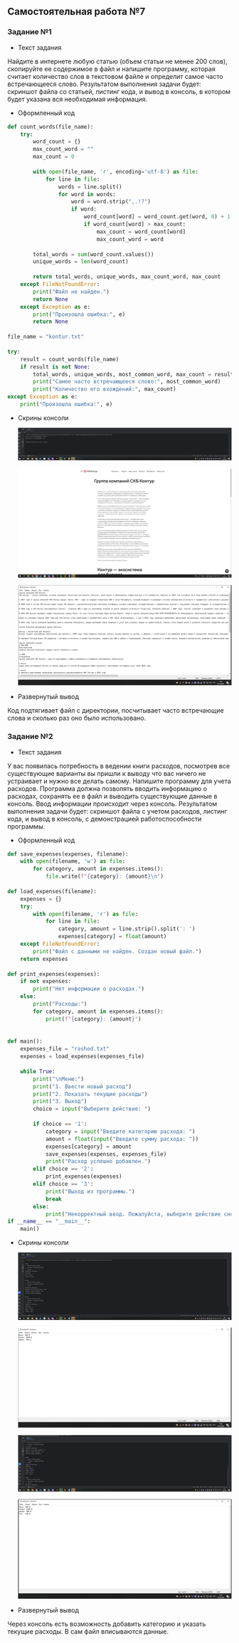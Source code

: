 ## Самостоятельная работа №7

### Задание №1
- Текст задания

Найдите в интернете любую статью (объем статьи не менее 200 слов), скопируйте ее содержимое в файл и напишите программу, которая считает количество слов в текстовом файле и определит самое часто встречающееся слово. Результатом выполнения задачи будет: скриншот файла со статьей, листинг кода, и вывод в консоль, в котором будет указана вся необходимая информация.

- Оформленный код

```python
def count_words(file_name):
    try:
        word_count = {}
        max_count_word = ""
        max_count = 0

        with open(file_name, 'r', encoding='utf-8') as file:
            for line in file:
                words = line.split()
                for word in words:
                    word = word.strip(",.!?")
                    if word:
                        word_count[word] = word_count.get(word, 0) + 1
                        if word_count[word] > max_count:
                            max_count = word_count[word]
                            max_count_word = word

        total_words = sum(word_count.values())
        unique_words = len(word_count)

        return total_words, unique_words, max_count_word, max_count
    except FileNotFoundError:
        print("Файл не найден.")
        return None
    except Exception as e:
        print("Произошла ошибка:", e)
        return None

file_name = "kontur.txt"

try:
    result = count_words(file_name)
    if result is not None:
        total_words, unique_words, most_common_word, max_count = result
        print("Самое часто встречающееся слово:", most_common_word)
        print("Количество его вхождений:", max_count)
except Exception as e:
    print("Произошла ошибка:", e)
```

- Скрины консоли

  ![img_7_1_1.png](https://github.com/xsadsenpai/py_practice/blob/lab7/pic/img_7_1_1.png)

  ![img_7_1_2.png](https://github.com/xsadsenpai/py_practice/blob/lab7/pic/img_7_1_2.png)

  ![img_7_1_3.png](https://github.com/xsadsenpai/py_practice/blob/lab7/pic/img_7_1_3.png)

- Развернутый вывод

Код подтягивает файл с директории, посчитывает часто встречающие слова и сколько раз оно было использовано.

### Задание №2
- Текст задания

У вас появилась потребность в ведении книги расходов, посмотрев все существующие варианты вы пришли к выводу что вас ничего не устраивает и нужно все делать самому. Напишите программу для учета расходов. Программа должна позволять вводить информацию о расходах, сохранять ее в файл и выводить существующие данные в консоль. Ввод информации происходит через консоль. Результатом выполнения задачи будет: скриншот файла с учетом расходов, листинг кода, и вывод в консоль, с демонстрацией работоспособности программы.

- Оформленный код

```python
def save_expenses(expenses, filename):
    with open(filename, 'w') as file:
        for category, amount in expenses.items():
            file.write(f"{category}: {amount}\n")

def load_expenses(filename):
    expenses = {}
    try:
        with open(filename, 'r') as file:
            for line in file:
                category, amount = line.strip().split(': ')
                expenses[category] = float(amount)
    except FileNotFoundError:
        print("Файл с данными не найден. Создан новый файл.")
    return expenses

def print_expenses(expenses):
    if not expenses:
        print("Нет информации о расходах.")
    else:
        print("Расходы:")
        for category, amount in expenses.items():
            print(f"{category}: {amount}")


def main():
    expenses_file = "rashod.txt"
    expenses = load_expenses(expenses_file)

    while True:
        print("\nМеню:")
        print("1. Ввести новый расход")
        print("2. Показать текущие расходы")
        print("3. Выход")
        choice = input("Выберите действие: ")

        if choice == '1':
            category = input("Введите категорию расхода: ")
            amount = float(input("Введите сумму расхода: "))
            expenses[category] = amount
            save_expenses(expenses, expenses_file)
            print("Расход успешно добавлен.")
        elif choice == '2':
            print_expenses(expenses)
        elif choice == '3':
            print("Выход из программы.")
            break
        else:
            print("Некорректный ввод. Пожалуйста, выберите действие снова.")
if __name__ == "__main__":
    main()
```

- Скрины консоли

  ![img_7_2_1.png](https://github.com/xsadsenpai/py_practice/blob/lab7/pic/img_7_2_1.png)

  ![img_7_2_2.png](https://github.com/xsadsenpai/py_practice/blob/lab7/pic/img_7_2_2.png)

  ![img_7_2_3.png](https://github.com/xsadsenpai/py_practice/blob/lab7/pic/img_7_2_3.png)

   ![img_7_2_4.png](https://github.com/xsadsenpai/py_practice/blob/lab7/pic/img_7_2_4.png)

- Развернутый вывод

Через консоль есть возможность добавить категорию и указать текущие расходы. В сам файл вписываются данные.